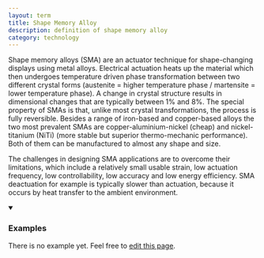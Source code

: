```yaml
---
layout: term
title: Shape Memory Alloy
description: definition of shape memory alloy
category: technology
---
```

Shape memory alloys (SMA) are an actuator technique for shape-changing displays using metal alloys. Electrical actuation heats up the material which then undergoes temperature driven phase transformation between two different crystal forms (austenite = higher temperature phase / martensite = lower temperature phase).  A change in crystal structure results in dimensional changes that are typically between 1% and 8%. The special property of SMAs is that, unlike most crystal transformations, the process is fully reversible. Besides a range of iron-based and copper-based alloys the two most prevalent SMAs are copper-aluminium-nickel (cheap) and nickel-titanium (NiTi) (more stable but superior thermo-mechanic performance). Both of them can be manufactured to almost any shape and size.

The challenges in designing SMA applications are to overcome their limitations, which include a relatively small usable strain, low actuation frequency, low controllability, low accuracy and low energy efficiency. SMA deactuation for example is typically slower than actuation, because it occurs by heat transfer to the ambient environment.

<details markdown="1" open>
<summary><h3>Examples</h3></summary> 

There is no example yet. Feel free to <a href="{{ site.repo }}/edit/master/{{ page.path }}" target="_blank"><i class="fa fa-edit fa-fw"></i> edit this page</a>.

</details>
